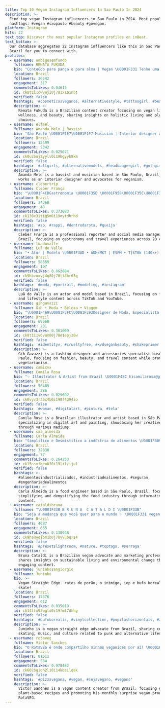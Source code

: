 ```yaml
---
title: Top 10 Vegan Instagram Influencers In Sao Paulo In 2024
description: >-
  Find top vegan Instagram influencers in Sao Paulo in 2024. Most popular
  hashtags: #vegan #saopaulo #beauty #govegan.
platform: Instagram
hits: 22
text_top: Discover the most popular Instagram profiles on inBeat.
text_bottom: >-
  Our database aggregates 22 Instagram influencers like this in Sao Paulo,
  Brazil for you to connect with.
profiles:
  - username: umbigosemfundo
    fullname: RENATA FUKUDA
    bio: "Conteúdo para pança e para alma | Vegan \U0001F331 Tenho uma catiora que gosta (muito) de banana. \U0001F48Ccontato@umbigosemfundo.com.br"
    location: Brazil
    followers: 26542
    engagement: 317
    commentsToLikes: 0.04615
    id: ck8t1i1cwvuji0j781x1p1nbt
    verified: false
    hashtags: '#cosmeticosveganos, #alternativestyle, #tattoogirl, #beauty'
    description: >-
      Renata Fukuda is a Brazilian content creator focusing on vegan lifestyle,
      wellness, and beauty, sharing insights on holistic living and plant-based
      choices.
  - username: elfmel_
    fullname: Amanda Melo | Bassist
    bio: "São Paulo \U0001F1E7\U0001F1F7 Musician | Interior designer and Vegan \U0001F331 \U0001F48C Jobs/Collab: amandamelo.bass@gmail.com @skamessauro ❤️\U0001F495"
    location: Brazil
    followers: 12499
    engagement: 2342
    commentsToLikes: 0.025671
    id: ck0u26ujzyylv0i19bgyyk8km
    verified: false
    hashtags: '#altgirls, #alternativemodels, #headbangergirl, #gothgirls'
    description: >-
      Amanda Melo is a bassist and musician based in São Paulo, Brazil, who also
      works as an interior designer and advocates for veganism.
  - username: clebertrip
    fullname: Cleber França
    bio: "\U0001F4CDGastronomia \U0001F35D \U0001F958\U0001F35C\U0001F364 \U0001F468\U0001F3FD‍\U0001F4BBRepórter @gowherelifestyle ✈️ Viajante Profissional / 28 países \U0001F5FA \U0001F357 Amo coxinha \U0001F4F1 iPhone Photos\U0001F4F8 \U0001F4C8 Adm de Redes Sociais"
    location: Brazil
    followers: 24368
    engagement: 48
    commentsToLikes: 0.373683
    id: ck138x3itig5m0i19nytdhrhd
    verified: false
    hashtags: '#sp, #rappi, #dentrodarota, #queijo'
    description: >-
      Cleber França is a professional reporter and social media manager from
      Brazil, focusing on gastronomy and travel experiences across 28 countries.
  - username: luadovalle
    fullname: Luã do Valle
    bio: "• Ator | Modelo \U0001F3AD • ADM/MKT | ESPM • T|kT0k (140k+) • Eterno aprendiz • São Paulo\U0001F4CD • Canal no YouTube LV ®"
    location: Brazil
    followers: 58559
    engagement: 107
    commentsToLikes: 0.062884
    id: ck9hbzoxvj4q80j78tf8br63q
    verified: false
    hashtags: '#moda, #portrait, #modeling, #instagram'
    description: >-
      Luã do Valle is an actor and model based in Brazil, focusing on fashion
      and lifestyle content across TikTok and YouTube.
  - username: gihgavazzi
    fullname: Gih • Moda • Beleza • Viagem
    bio: "\U0001F469\U0001F3FC‍\U0001F393Designer de Moda, Especialista em acessórios de moda, CoolHunting \U0001F48C gihgavazzi@icloud.com \U0001F331Vegetariana \U0001F4CDSão Paulo #MakesDaGih #GihViaja"
    location: Brazil
    followers: 60568
    engagement: 231
    commentsToLikes: 0.361009
    id: ck8t1i1v6vum00j78o1epjz6w
    verified: false
    hashtags: '#identityv, #crueltyfree, #kvdveganbeauty, #shakeprimer'
    description: >-
      Gih Gavazzi is a fashion designer and accessories specialist based in São
      Paulo, focusing on fashion, beauty, and travel content while promoting
      vegetarianism.
  - username: camixvx
    fullname: Camila Rosa
    bio: "✨ Illustrator & Artist from Brazil \U0001F48C hicamilarosa@gmail.com \U0001F30E São Paulo"
    location: Brazil
    followers: 56489
    engagement: 386
    commentsToLikes: 0.029602
    id: ck0vyv3r35x4b0i190f4394io
    verified: false
    hashtags: '#woman, #digitalart, #pintura, #tela'
    description: >-
      Camila Rosa is a Brazilian illustrator and artist based in São Paulo,
      specializing in digital art and painting, showcasing her creative work
      through various mediums.
  - username: caa_almeida
    fullname: Carla Almeida
    bio: "Simplifico e Desmistifico a indústria de alimentos \U0001F609 ⚙️\U0001F34EEng Alimentos USP \U0001F4CDSão Paulo, SP \U0001F4E9Carlinha.almeida@me.com"
    location: Brazil
    followers: 32830
    engagement: 77
    commentsToLikes: 0.264253
    id: ck15ssxfbeo030i19lilzijul
    verified: false
    hashtags: >-
      #alimentosindustrializados, #industriadealimentos, #seguran,
      #engenhariadealimentos
    description: >-
      Carla Almeida is a food engineer based in São Paulo, Brazil, focusing on
      simplifying and demystifying the food industry through informative
      content.
  - username: cataldibruna
    fullname: "\U0001F33B B R U N A  C A T A L D I \U0001F33B"
    bio: "Seja a mudança que você quer para o mundo ✨ \U0001F331 vegan \U0001F4DA marketing"
    location: Brazil
    followers: 4687
    engagement: 665
    commentsToLikes: 0.130048
    id: ck9ha8yqjbm1b0j78vvubqxs4
    verified: false
    hashtags: '#presetslightroom, #nature, #toptags, #serraga'
    description: >-
      Bruna Cataldi is a Brazilian vegan advocate and marketing professional who
      shares insights on sustainable living and environmental change through
      engaging content.
  - username: juninhosangiorgio
    fullname: Juninho
    bio: >-
      Vegan Straight Edge. ratos de porão, o inimigo, iop e bufo borealis. let's
      skate!
    location: Brazil
    followers: 17376
    engagement: 612
    commentsToLikes: 0.035019
    id: ck14ltx93wgtd0i19fml7dhhg
    verified: false
    hashtags: '#bufoborealis, #vinylcollection, #pupilashorizontais, #zenyattarecords'
    description: >-
      Juninho is a vegan straight edge advocate from Brazil, sharing content on
      skating, music, and culture related to punk and alternative lifestyles.
  - username: rotaveg
    fullname: Victor Sanches
    bio: "O RotaVEG é onde compartilho minhas veganices por aí! \U0001F331 \U0001F4E6 ROTAVEG BOX: box mensal surpresa de produtos veganos \U0001F91D Parcerias: rotaveg@gmail.com"
    location: Brazil
    followers: 81611
    engagement: 584
    commentsToLikes: 0.078482
    id: ck602bgiqh2li0i14kbsilqek
    verified: false
    hashtags: '#pizzavegana, #vegan, #sejavegano, #vegano'
    description: >-
      Victor Sanches is a vegan content creator from Brazil, focusing on
      plant-based recipes and promoting his monthly surprise vegan product box,
      RotaVEG.
---
```


